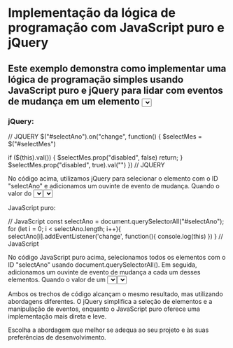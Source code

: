 # Implementação da lógica de programação com JavaScript puro e jQuery

## Este exemplo demonstra como implementar uma lógica de programação simples usando JavaScript puro e jQuery para lidar com eventos de mudança em um elemento <select>. 

### jQuery:

// JQUERY
$("#selectAno").on("change", function() {
  $selectMes = $("#selectMes")        

  if ($(this).val()) {
    $selectMes.prop("disabled", false)
    return;
  }
  $selectMes.prop("disabled", true).val("")
})
// JQUERY

No código acima, utilizamos jQuery para selecionar o elemento com o ID "selectAno"
e adicionamos um ouvinte de evento de mudança. Quando o valor do <select> é alterado,
verificamos se o valor é verdadeiro. Se for, habilitamos o elemento <select> com o
ID "selectMes"; caso contrário, desabilitamos o elemento e limpamos o valor selecionado.

JavaScript puro:

// JavaScript
const selectAno = document.querySelectorAll("#selectAno");
for (let i = 0; i < selectAno.length;  i++){
  selectAno[i].addEventListener('change', function(){
    console.log(this)
  })
}
// JavaScript

No código JavaScript puro acima, selecionamos todos os elementos com o ID "selectAno"
usando document.querySelectorAll(). Em seguida, adicionamos um ouvinte de evento de 
mudança a cada um desses elementos. Quando o valor de um <select> é alterado, o 
console.log(this) é acionado, exibindo o elemento <select> que disparou o evento de mudança.

Ambos os trechos de código alcançam o mesmo resultado, mas utilizando abordagens diferentes.
O jQuery simplifica a seleção de elementos e a manipulação de eventos, enquanto o JavaScript
puro oferece uma implementação mais direta e leve.

Escolha a abordagem que melhor se adequa ao seu projeto e às suas preferências de desenvolvimento.

